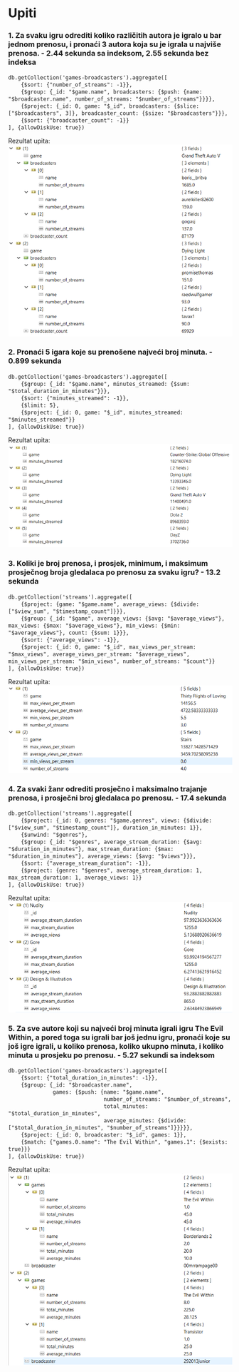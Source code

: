 # Upiti

### 1. Za svaku igru odrediti koliko različitih autora je igralo u bar jednom prenosu, i pronaći 3 autora koja su je igrala u najviše prenosa. - 2.44 sekunda sa indeksom, 2.55 sekunda bez indeksa

```
db.getCollection('games-broadcasters').aggregate([
    {$sort: {"number_of_streams": -1}},
    {$group: {_id: "$game.name", broadcasters: {$push: {name: "$broadcaster.name", number_of_streams: "$number_of_streams"}}}},
    {$project: {_id: 0, game: "$_id", broadcasters: {$slice: ["$broadcasters", 3]}, broadcaster_count: {$size: "$broadcasters"}}},
    {$sort: {"broadcaster_count": -1}}
], {allowDiskUse: true})
```

Rezultat upita:<br>
![Rezulztat upita](./1.PNG?raw=true "Rezultat upita")

### 2. Pronaći 5 igara koje su prenošene najveći broj minuta. - 0.899 sekunda 

```
db.getCollection('games-broadcasters').aggregate([
    {$group: {_id: "$game.name", minutes_streamed: {$sum: "$total_duration_in_minutes"}}},
    {$sort: {"minutes_streamed": -1}},
    {$limit: 5},
    {$project: {_id: 0, game: "$_id", minutes_streamed: "$minutes_streamed"}}
], {allowDiskUse: true})
```

Rezultat upita:<br>
![Rezulztat upita](./2.PNG?raw=true "Rezultat upita")

### 3. Koliki je broj prenosa, i prosjek, minimum, i maksimum prosječnog broja gledalaca po prenosu za svaku igru? - 13.2 sekunda 

```
db.getCollection('streams').aggregate([
    {$project: {game: "$game.name", average_views: {$divide: ["$view_sum", "$timestamp_count"]}}},
    {$group: {_id: "$game", average_views: {$avg: "$average_views"}, max_views: {$max: "$average_views"}, min_views: {$min: "$average_views"}, count: {$sum: 1}}},
    {$sort: {"average_views": -1}},
    {$project: {_id: 0, game: "$_id", max_views_per_stream: "$max_views", average_views_per_stream: "$average_views", min_views_per_stream: "$min_views", number_of_streams: "$count"}}
], {allowDiskUse: true})
```

Rezultat upita:<br>
![Rezulztat upita](./3.PNG?raw=true "Rezultat upita")

### 4. Za svaki žanr odrediti prosječno i maksimalno trajanje prenosa, i prosječni broj gledalaca po prenosu. - 17.4 sekunda 

```
db.getCollection('streams').aggregate([
    {$project: {_id: 0, genres: "$game.genres", views: {$divide: ["$view_sum", "$timestamp_count"]}, duration_in_minutes: 1}},
    {$unwind: "$genres"},
    {$group: {_id: "$genres", average_stream_duration: {$avg: "$duration_in_minutes"}, max_stream_duration: {$max: "$duration_in_minutes"}, average_views: {$avg: "$views"}}},
    {$sort: {"average_stream_duration": -1}},
    {$project: {genre: "$genres", average_stream_duration: 1, max_stream_duration: 1, average_views: 1}}
], {allowDiskUse: true})
```

Rezultat upita:<br>
![Rezulztat upita](./4.PNG?raw=true "Rezultat upita")

### 5. Za sve autore koji su najveći broj minuta igrali igru The Evil Within, a pored toga su igrali bar još jednu igru, pronaći koje su još igre igrali, u koliko prenosa, koliko ukupno minuta, i koliko minuta u prosjeku po prenosu. - 5.27 sekundi sa indeksom

```
db.getCollection('games-broadcasters').aggregate([
    {$sort: {"total_duration_in_minutes": -1}},
    {$group: {_id: "$broadcaster.name", 
              games: {$push: {name: "$game.name", 
                              number_of_streams: "$number_of_streams", 
                              total_minutes: "$total_duration_in_minutes", 
                              average_minutes: {$divide: ["$total_duration_in_minutes", "$number_of_streams"]}}}}},
    {$project: {_id: 0, broadcaster: "$_id", games: 1}},
    {$match: {"games.0.name": "The Evil Within", "games.1": {$exists: true}}}
], {allowDiskUse: true})
```

Rezultat upita:<br>
![Rezulztat upita](./5.PNG?raw=true "Rezultat upita")
